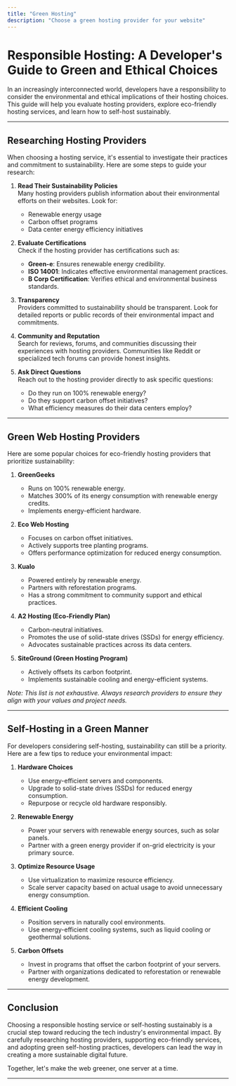 ```yaml
---
title: "Green Hosting"
description: "Choose a green hosting provider for your website"
---
```


# Responsible Hosting: A Developer's Guide to Green and Ethical Choices

In an increasingly interconnected world, developers have a responsibility to consider the environmental and ethical implications of their hosting choices. This guide will help you evaluate hosting providers, explore eco-friendly hosting services, and learn how to self-host sustainably.

---

## Researching Hosting Providers

When choosing a hosting service, it's essential to investigate their practices and commitment to sustainability. Here are some steps to guide your research:

1. **Read Their Sustainability Policies**  
   Many hosting providers publish information about their environmental efforts on their websites. Look for:
   - Renewable energy usage
   - Carbon offset programs
   - Data center energy efficiency initiatives

2. **Evaluate Certifications**  
   Check if the hosting provider has certifications such as:
   - **Green-e**: Ensures renewable energy credibility.
   - **ISO 14001**: Indicates effective environmental management practices.
   - **B Corp Certification**: Verifies ethical and environmental business standards.

3. **Transparency**  
   Providers committed to sustainability should be transparent. Look for detailed reports or public records of their environmental impact and commitments.

4. **Community and Reputation**  
   Search for reviews, forums, and communities discussing their experiences with hosting providers. Communities like Reddit or specialized tech forums can provide honest insights.

5. **Ask Direct Questions**  
   Reach out to the hosting provider directly to ask specific questions:
   - Do they run on 100% renewable energy?
   - Do they support carbon offset initiatives?
   - What efficiency measures do their data centers employ?

---

## Green Web Hosting Providers

Here are some popular choices for eco-friendly hosting providers that prioritize sustainability:

1. **GreenGeeks**  
   - Runs on 100% renewable energy.
   - Matches 300% of its energy consumption with renewable energy credits.
   - Implements energy-efficient hardware.

2. **Eco Web Hosting**  
   - Focuses on carbon offset initiatives.
   - Actively supports tree planting programs.
   - Offers performance optimization for reduced energy consumption.

3. **Kualo**  
   - Powered entirely by renewable energy.
   - Partners with reforestation programs.
   - Has a strong commitment to community support and ethical practices.

4. **A2 Hosting (Eco-Friendly Plan)**  
   - Carbon-neutral initiatives.
   - Promotes the use of solid-state drives (SSDs) for energy efficiency.
   - Advocates sustainable practices across its data centers.

5. **SiteGround (Green Hosting Program)**  
   - Actively offsets its carbon footprint.
   - Implements sustainable cooling and energy-efficient systems.

*Note: This list is not exhaustive. Always research providers to ensure they align with your values and project needs.*

---

## Self-Hosting in a Green Manner

For developers considering self-hosting, sustainability can still be a priority. Here are a few tips to reduce your environmental impact:

1. **Hardware Choices**  
   - Use energy-efficient servers and components.
   - Upgrade to solid-state drives (SSDs) for reduced energy consumption.
   - Repurpose or recycle old hardware responsibly.

2. **Renewable Energy**  
   - Power your servers with renewable energy sources, such as solar panels.
   - Partner with a green energy provider if on-grid electricity is your primary source.

3. **Optimize Resource Usage**  
   - Use virtualization to maximize resource efficiency.
   - Scale server capacity based on actual usage to avoid unnecessary energy consumption.

4. **Efficient Cooling**  
   - Position servers in naturally cool environments.
   - Use energy-efficient cooling systems, such as liquid cooling or geothermal solutions.

5. **Carbon Offsets**  
   - Invest in programs that offset the carbon footprint of your servers.
   - Partner with organizations dedicated to reforestation or renewable energy development.

---

## Conclusion

Choosing a responsible hosting service or self-hosting sustainably is a crucial step toward reducing the tech industry's environmental impact. By carefully researching hosting providers, supporting eco-friendly services, and adopting green self-hosting practices, developers can lead the way in creating a more sustainable digital future.

Together, let's make the web greener, one server at a time.

---
